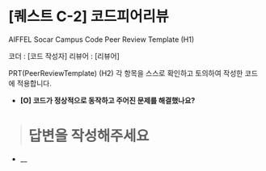 # [퀘스트 C-2] 코드피어리뷰

AIFFEL Socar Campus Code Peer Review Template (H1)

코더 : [코드 작성자]
리뷰어 : [리뷰어]


PRT(PeerReviewTemplate) (H2)
각 항목을 스스로 확인하고 토의하여 작성한 코드에 적용합니다.

- __[O] 코드가 정상적으로 동작하고 주어진 문제를 해결했나요?__
> # 답변을 작성해주세요
- __
